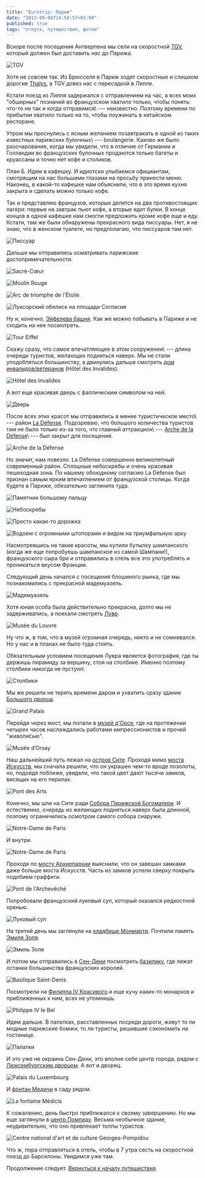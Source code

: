 ```yaml
---
title: "Eurotrip: Париж"
date: "2013-09-06T14:58:57+03:00"
published: true
tags: "отпуск, путешествие, фотки"
---
```


Вскоре после посещения Антверпена мы сели на скоростной [TGV](http://ru.wikipedia.org/wiki/TGV), который должен был
доставить нас до Парижа.

![TGV](/images/travel/2013-08-eurotrip/paris-tgv.jpg "TGV")

Хотя не совсем так. Из Брюсселя в Париж ходят скоростные и слишком дорогие [Thalys](http://ru.wikipedia.org/wiki/Thalys),
а TGV довез нас с пересадкой в Лилле.

Кстати поезд из Лилля задержался с отправлением на час, а всех моих "обширных" познаний во французском хватило только,
чтобы понять: что-то не так и когда отправимся\ --- неизвестно. Поэтому времени по прибытии хватило только на то,
чтобы поужинать в китайском ресторане.

Утром мы проснулись с ясным желанием позавтракать в одной из таких известных парижских булочных\ --- boulangerie.
Каково же было разочарование, когда мы увидели, что в отличие от Германии и Голландии во французских булочных
продаются только багеты и круассаны и точно нет кофе и столиков.

План Б. Идем в кафешку. И идиотски улыбаемся официантам, смотрящим на нас большими глазами на просьбу принести меню.
Наконец, в какой-то кафешке нам объяснили, что в это время кухня закрыта и сделать можно только кофе.

Так и представляю французов, которые делятся на два противостоящих лагеря: первые на завтрак пьют кофе,
а вторые едят булки. В конце концов в одной кафешке нам смогли предложить кроме кофе еще и еду. Кстати, там же
были обнаружены прекрасного вида писсуары. Нет, я не знаю, что в женском туалете, но предполагаю, что писсуаров там нет.

![Писсуар](/images/travel/2013-08-eurotrip/paris-urinals.jpg "Писсуар")

Дальше мы отправились осматривать парижские достопримечательности. 

![[Sacré-Cœur](http://ru.wikipedia.org/wiki/%D0%91%D0%B0%D0%B7%D0%B8%D0%BB%D0%B8%D0%BA%D0%B0_%D0%A1%D0%B0%D0%BA%D1%80%D0%B5-%D0%9A%D1%91%D1%80)](/images/travel/2013-08-eurotrip/paris-sacre-coeur.jpg "Sacré-Cœur")

![[Moulin Rouge](http://ru.wikipedia.org/wiki/%D0%9C%D1%83%D0%BB%D0%B5%D0%BD_%D0%A0%D1%83%D0%B6)](/images/travel/2013-08-eurotrip/paris-moulin-rouge.jpg "Moulin Rouge")

![[Arc de triomphe de l'Étoile](http://ru.wikipedia.org/wiki/%D0%A2%D1%80%D0%B8%D1%83%D0%BC%D1%84%D0%B0%D0%BB%D1%8C%D0%BD%D0%B0%D1%8F_%D0%B0%D1%80%D0%BA%D0%B0_(%D0%9F%D0%B0%D1%80%D0%B8%D0%B6))](/images/travel/2013-08-eurotrip/paris-arc-de-triomphe.jpg "Arc de triomphe de l'Étoile")

![[Луксорский обелиск](http://ru.wikipedia.org/wiki/%D0%9B%D1%83%D0%BA%D1%81%D0%BE%D1%80%D1%81%D0%BA%D0%B8%D0%B9_%D0%BE%D0%B1%D0%B5%D0%BB%D0%B8%D1%81%D0%BA_(%D0%9F%D0%B0%D1%80%D0%B8%D0%B6)) на [площади Согласия](http://ru.wikipedia.org/wiki/%D0%9F%D0%BB%D0%BE%D1%89%D0%B0%D0%B4%D1%8C_%D0%A1%D0%BE%D0%B3%D0%BB%D0%B0%D1%81%D0%B8%D1%8F)](/images/travel/2013-08-eurotrip/paris-obelisque-de-louxor.jpg "Obélisque de Louxor")

Ну и, конечно, [Эйфелева башня](http://ru.wikipedia.org/wiki/%D0%AD%D0%B9%D1%84%D0%B5%D0%BB%D0%B5%D0%B2%D0%B0_%D0%B1%D0%B0%D1%88%D0%BD%D1%8F). Как же можно побывать в Париже и не сходить на нее посмотреть. 

![Tour Eiffel](/images/travel/2013-08-eurotrip/paris-tour-eiffel.jpg "Tour Eiffel")

Скажу сразу, что самое впечатляющее в этом сооружении\ --- длина очереди туристов, желающих подняться наверх.
Мы не стали уподобляться большинству, а двинулись дальше смотреть
[дом инвалидов/ветеранов](http://ru.wikipedia.org/wiki/%D0%94%D0%BE%D0%BC_%D0%B8%D0%BD%D0%B2%D0%B0%D0%BB%D0%B8%D0%B4%D0%BE%D0%B2) (Hôtel des Invalides).

![Hôtel des Invalides](/images/travel/2013-08-eurotrip/paris-hotel-des-invalides.jpg "Hôtel des Invalides")

А вот еще красивая дверь с фаллическим символом на ней. 

![Дверь](/images/travel/2013-08-eurotrip/paris-door.jpg "Дверь")

После всех этих красот мы отправились в менее туристическое место\ --- район
[La Défense](http://ru.m.wikipedia.org/wiki/%D0%94%D0%B5%D1%84%D0%B0%D0%BD%D1%81). Подозреваю, что большого
количества туристов там не было только из-за того, что главный аттракцион\ ---
[Arche de la Défense](http://ru.wikipedia.org/wiki/%D0%91%D0%BE%D0%BB%D1%8C%D1%88%D0%B0%D1%8F_%D0%B0%D1%80%D0%BA%D0%B0_%D0%94%D0%B5%D1%84%D0%B0%D0%BD%D1%81)\ ---
был закрыт для посещения.

![Arche de la Défense](/images/travel/2013-08-eurotrip/paris-arche-de-la-defense.jpg "Arche de la Défense")

Но значит, нам повезло. La Défense совершенно великолепный современный район. Сплошные небоскребы и очень
красивая пешеходная зона. По нашему обоюдному согласию La Défense был признан самым ярким впечатлением
от французской столицы. Когда будете в Париже, обязательно загляните туда.

![Памятник большому пальцу](/images/travel/2013-08-eurotrip/paris-thumb.jpg "Памятник большому пальцу")

![Небоскребы](/images/travel/2013-08-eurotrip/paris-skyscrapers.jpg "Небоскребы")

![Просто какая-то дорожка](/images/travel/2013-08-eurotrip/paris-walkway.jpg "Просто какая-то дорожка")

![Водоем с огромными штопорами и видом на триумфальную арку](/images/travel/2013-08-eurotrip/paris-corkscrews.jpg "Водоем")

Насмотревшись на такие красоты, мы купили бутылку шампанского (когда же еще попробуешь шампанское из самой Шампани!),
французского сыра бри и отправились в отель все это употреблять и проникаться вкусом Франции.

Следующий день начался с посещения блошиного рынка, где мы познакомились с прекрасной мадемуазель. 

![Мадемуазель](/images/travel/2013-08-eurotrip/paris-mademoiselle.jpg "Мадемуазель")

Хотя юная особа была действительно прекрасна, долго мы не задерживались, а поехали смотреть
[Лувр](http://ru.wikipedia.org/wiki/%D0%9B%D1%83%D0%B2%D1%80).

![Musée du Louvre](/images/travel/2013-08-eurotrip/paris-louvre.jpg "Musée du Louvre")

Ну что ж, в том, что в музей огромная очередь, никто и не сомневался. Но у нас и в планах не было туда стоять. 

Обязательным условием посещения Лувра является фотография, где ты держишь пирамиду за вершину, стоя на столбике.
Именно поэтому столбики никогда не пустуют.

![Столбики](/images/travel/2013-08-eurotrip/paris-pyramids.jpg "Столбики")

Мы же решили не терять времени даром и ухватить сразу здание
[Большого дворца](http://ru.wikipedia.org/wiki/%D0%91%D0%BE%D0%BB%D1%8C%D1%88%D0%BE%D0%B9_%D0%B4%D0%B2%D0%BE%D1%80%D0%B5%D1%86_(%D0%9F%D0%B0%D1%80%D0%B8%D0%B6)).

![Grand Palais](/images/travel/2013-08-eurotrip/paris-grand-palais.jpg "Grand Palais")

Перейдя через мост, мы попали в
[музей д'Орсе](http://ru.wikipedia.org/wiki/%D0%9C%D1%83%D0%B7%D0%B5%D0%B9_%D0%9E%D1%80%D1%81%D0%B5), где на
протяжении четырех часов наслаждались работами импрессионистов и прочей "живопи́сью".

![Musée d’Orsay](/images/travel/2013-08-eurotrip/paris-musee-d-orsay.jpg "Musée d’Orsay")

Наш дальнейший путь лежал на
[остров Сите](http://ru.wikipedia.org/wiki/%D0%9E%D1%81%D1%82%D1%80%D0%BE%D0%B2_%D0%A1%D0%B8%D1%82%D0%B5). Проходя мимо
[моста Искусств](http://ru.wikipedia.org/wiki/%D0%9C%D0%BE%D1%81%D1%82_%D0%98%D1%81%D0%BA%D1%83%D1%81%D1%81%D1%82%D0%B2),
мы сначала решили, что он украшен чем-то вроде позолоты, но, подойдя поближе, увидели, что такой цвет дают тысячи
замков, висящих на его перилах.

![Pont des Arts](/images/travel/2013-08-eurotrip/paris-pont-des-arts.jpg "Pont des Arts")

Конечно, мы шли на Сите ради
[Собора Парижской Богоматери](http://ru.wikipedia.org/wiki/%D0%A1%D0%BE%D0%B1%D0%BE%D1%80_%D0%9F%D0%B0%D1%80%D0%B8%D0%B6%D1%81%D0%BA%D0%BE%D0%B9_%D0%91%D0%BE%D0%B3%D0%BE%D0%BC%D0%B0%D1%82%D0%B5%D1%80%D0%B8).
И естественно, очередь из желающих подняться наверх была длинной, поэтому ограничились осмотром самого собора снаружи.

![Notre-Dame de Paris](/images/travel/2013-08-eurotrip/paris-notre-dame.jpg "Notre-Dame de Paris")

И внутри. 

![Notre-Dame de Paris](/images/travel/2013-08-eurotrip/paris-notre-dame-inside.jpg "Notre-Dame de Paris")

Проходя по [мосту Архиепархии](http://ru.wikipedia.org/wiki/%D0%9C%D0%BE%D1%81%D1%82_%D0%90%D1%80%D1%85%D0%B8%D0%B5%D0%BF%D0%B0%D1%80%D1%85%D0%B8%D0%B8)
выяснили, что он завешан замками даже больше моста Искусств. Часть из замков успели сверху покрыть подобием граффити.

![Pont de l'Archevêché](/images/travel/2013-08-eurotrip/paris-pont-de-l-archeveche.jpg "Pont de l'Archevêché")

Попробовали французский луковый суп, который оказался редкостной хренью. 

![Луковый суп](/images/travel/2013-08-eurotrip/paris-onion-soup.jpg "Луковый суп")

На третий день мы заглянули на
[кладбище Монмартр](http://ru.wikipedia.org/wiki/%D0%9A%D0%BB%D0%B0%D0%B4%D0%B1%D0%B8%D1%89%D0%B5_%D0%9C%D0%BE%D0%BD%D0%BC%D0%B0%D1%80%D1%82%D1%80).
Почтили память [Эмиля Золя](http://ru.wikipedia.org/wiki/%D0%97%D0%BE%D0%BB%D1%8F,_%D0%AD%D0%BC%D0%B8%D0%BB%D1%8C).

![Эмиль Золя](/images/travel/2013-08-eurotrip/paris-emil-zola.jpg "Эмиль Золя")

И потом мы отправились в [Сен-Дени](http://ru.wikipedia.org/wiki/%D0%A1%D0%B5%D0%BD-%D0%94%D0%B5%D0%BD%D0%B8) посмотреть
[базилику](http://ru.wikipedia.org/wiki/%D0%90%D0%B1%D0%B1%D0%B0%D1%82%D1%81%D1%82%D0%B2%D0%BE_%D0%A1%D0%B5%D0%BD-%D0%94%D0%B5%D0%BD%D0%B8),
где лежат останки большинства французских королей.

![Basilique Saint-Denis](/images/travel/2013-08-eurotrip/paris-saint-denis.jpg "Basilique Saint-Denis")

Посмотрели на
[Филиппа IV Красивого](http://ru.wikipedia.org/wiki/%D0%A4%D0%B8%D0%BB%D0%B8%D0%BF%D0%BF_IV_(%D0%BA%D0%BE%D1%80%D0%BE%D0%BB%D1%8C_%D0%A4%D1%80%D0%B0%D0%BD%D1%86%D0%B8%D0%B8))
и еще кучу каких-то монархов и приближенных к ним, всех не упомнишь.

![Philippe IV le Bel](/images/travel/2013-08-eurotrip/paris-philippe-iv.jpg "Philippe IV le Bel")

Идем дальше. В палатках, расставленных посреди дороги, живут то ли модные парижские бомжи, то ли туристы,
решившие сэкономить на гостинице.

![Палатки](/images/travel/2013-08-eurotrip/paris-tents.jpg "Палатки")

И это уже не окраина Сен-Дени, это вполне себе центр города, рядом с
[Люксембургским дворцом](http://ru.wikipedia.org/wiki/%D0%9B%D1%8E%D0%BA%D1%81%D0%B5%D0%BC%D0%B1%D1%83%D1%80%D0%B3%D1%81%D0%BA%D0%B8%D0%B9_%D0%B4%D0%B2%D0%BE%D1%80%D0%B5%D1%86).
А вот и дворец.

![Palais du Luxembourg](/images/travel/2013-08-eurotrip/paris-palais-du-luxembourg.jpg "Palais du Luxembourg")

И [фонтан Медичи](http://en.wikipedia.org/wiki/Medici_Fountain) в саду рядом. 

![La fontaine Médicis](/images/travel/2013-08-eurotrip/paris-la-fontaine-medicis.jpg "La fontaine Médicis")

К сожалению, день быстро приближался к своему завершению. Но мы еще заглянули в
[центр Помпиду](http://ru.wikipedia.org/wiki/%D0%A6%D0%B5%D0%BD%D1%82%D1%80_%D0%9F%D0%BE%D0%BC%D0%BF%D0%B8%D0%B4%D1%83).
Весьма необычное здание, неудивительно, что оно привлекает толпы туристов.

![Centre national d'art et de culture Georges-Pompidou](/images/travel/2013-08-eurotrip/paris-pompidou.jpg "Centre national d'art et de culture Georges-Pompidou")

Что ж, пора отправляться в отель, чтобы в 7 утра сесть на скоростной поезд до Барселоны. Увидимся уже там. 

Продолжение следует. [Вернуться к началу путешествия](/post/eurotrip-warsaw).
